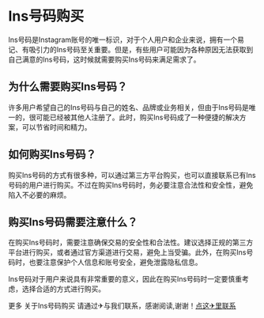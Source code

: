 # Ins号码购买

Ins号码是Instagram账号的唯一标识，对于个人用户和企业来说，拥有一个易记、有吸引力的Ins号码至关重要。但是，有些用户可能因为各种原因无法获取到自己满意的Ins号码，这时候就需要购买Ins号码来满足需求了。

## 为什么需要购买Ins号码？

许多用户希望自己的Ins号码与自己的姓名、品牌或业务相关，但由于Ins号码是唯一的，很可能已经被其他人注册了。此时，购买Ins号码成了一种便捷的解决方案，可以节省时间和精力。

## 如何购买Ins号码？

购买Ins号码的方式有很多种，可以通过第三方平台购买，也可以直接联系已有Ins号码的用户进行购买。不过在购买Ins号码时，务必要注意合法性和安全性，避免陷入不必要的麻烦。

## 购买Ins号码需要注意什么？

在购买Ins号码时，需要注意确保交易的安全性和合法性。建议选择正规的第三方平台进行购买，或者通过官方渠道进行交易，避免上当受骗。此外，在购买Ins号码时，也要注意保护个人信息和账号安全，避免泄露隐私信息。

Ins号码对于用户来说具有非常重要的意义，因此在购买Ins号码时一定要慎重考虑，选择合适的方式进行购买。

更多 关于Ins号码购买 请通过✈与我们联系，感谢阅读,谢谢！[点这✈里联系](https://acc.k02.cc)